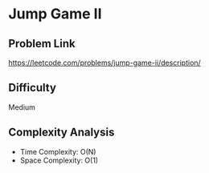 # Jump Game II

## Problem Link

https://leetcode.com/problems/jump-game-ii/description/

## Difficulty

Medium

## Complexity Analysis

* Time Complexity: O(N)
* Space Complexity: O(1)
